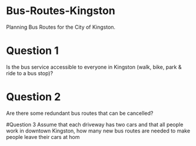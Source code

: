 # Bus-Routes-Kingston
Planning Bus Routes for the City of Kingston.

# Question 1
Is the bus service accessible to everyone in Kingston (walk, bike, park & ride to a bus stop)?

# Question 2
Are there some redundant bus routes that can be cancelled?

#Question 3
Assume that each driveway has two cars and that all people work in downtown Kingston, how many new bus routes are needed to make people leave their cars at hom
